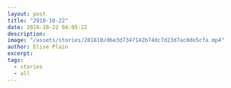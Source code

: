```yaml
---
layout: post
title: "2018-10-22"
date: 2018-10-22 04:05:22
description: 
image: "/assets/stories/201810/d6e3d7347142b74dc7d23d7ac0de5cfa.mp4"
author: Elise Plain
excerpt: 
tags: 
  - stories
  - all
---
```



<p></p>
